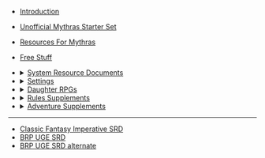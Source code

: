 - [Introduction](README.md)
- [Unofficial Mythras Starter Set](0002_UnOfficial_Mythras_Starter_Set.md)
- [Resources For Mythras](0003_Resources_for_Mythras.md)
- [Free Stuff](0004_Free_Stuff.md)
- <details>
    <summary><a href="0005_SRDs.md">System Resource Documents</a></summary>

    - [Mythras Imperative SRD](https://srd.mythras.net)
    - [Classic Fantasy Imperative SRD](https://cfi-srd.mythras.net)
    </details>
- <details>
    <summary><a href="/0006_Settings">Settings</a></summary>

    - [Meeros](0006_Settings.md#meeros)
    - <details>
        <summary><a href="/0006_Settings#mythic-earth">Mythic Earth</a></summary>

        - [Britain](0006_Settings.md#britain)
        - [Rome](0006_Settings.md#rome)
        - [Constantinople](0006_Settings.md#constantinople)
        - [Babylon](0006_Settings.md#babylon)
        - [Polynesia](0006_Settings.md#polynesia)
        </details>
    - [Thennla](0006_Settings.md#thennla)
    - [Luther Arkwright](0006_Settings.md#luther-arkwright)
    - [Worlds United](0006_Settings.md#worlds-united)
    - [After the Vampire Wars](0006_Settings.md#after-the-vampire-wars)
    - [Monster Island](0006_Settings.md#monster-island)
    - [Fioracitta](0006_Settings.md#fioracitta)
    </details>
- <details>
    <summary><a href="0007_Daughter_RPGs.md">Daughter RPGs</a></summary>

    - [Classic Fantasy](0007_Daughter_RPGs#classic-fantasy)
    - [Destined](0007_Daughter_RPGs#destined)
    - [Lyonesse](0007_Daughter_RPGs#lyonesse)

    </details>
- <details>
    <summary><a href="0008_Rules_Supplements.md">Rules Supplements</a></summary>

    - [Mythras Factions](0008_Rules_Supplements.md#)
    - [Mythras Firearms](0008_Rules_Supplements.md#)
    </details>
- <details>
    <summary><a href="0009_Adventure_Supplements.md">Adventure Supplements</a></summary>

    - [Book of Quests](0009_Adventure_Supplements.md#)
    - [Book of Schemes](0009_Adventure_Supplements.md#)
    - [Combat Modules](0009_Adventure_Supplements.md#)
    - [All Adventures](0009_Adventure_Supplements.md#)
    </details>
---
- [Classic Fantasy Imperative SRD](https://cfi-srd.mythras.net)
- [BRP UGE SRD](https://brpugesrd.xyz)
- [BRP UGE SRD alternate](https://bruge.us/rules/srd/)
